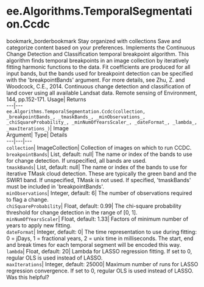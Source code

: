 
#  ee.Algorithms.TemporalSegmentation.Ccdc
bookmark_borderbookmark Stay organized with collections  Save and categorize content based on your preferences.
Implements the Continuous Change Detection and Classification temporal breakpoint algorithm. This algorithm finds temporal breakpoints in an image collection by iteratively fitting harmonic functions to the data. Fit coefficients are produced for all input bands, but the bands used for breakpoint detection can be specified with the 'breakpointBands' argument. 
For more details, see Zhu, Z. and Woodcock, C.E., 2014. Continuous change detection and classification of land cover using all available Landsat data. Remote sensing of Environment, 144, pp.152-171.
Usage| Returns  
---|---  
`ee.Algorithms.TemporalSegmentation.Ccdc(collection,  _breakpointBands_, _tmaskBands_, _minObservations_, _chiSquareProbability_, _minNumOfYearsScaler_, _dateFormat_, _lambda_, _maxIterations_)`| Image  
Argument| Type| Details  
---|---|---  
`collection`| ImageCollection| Collection of images on which to run CCDC.  
`breakpointBands`| List, default: null| The name or index of the bands to use for change detection. If unspecified, all bands are used.  
`tmaskBands`| List, default: null| The name or index of the bands to use for iterative TMask cloud detection. These are typically the green band and the SWIR1 band. If unspecified, TMask is not used. If specified, 'tmaskBands' must be included in 'breakpointBands'.  
`minObservations`| Integer, default: 6| The number of observations required to flag a change.  
`chiSquareProbability`| Float, default: 0.99| The chi-square probability threshold for change detection in the range of [0, 1].  
`minNumOfYearsScaler`| Float, default: 1.33| Factors of minimum number of years to apply new fitting.  
`dateFormat`| Integer, default: 0| The time representation to use during fitting: 0 = jDays, 1 = fractional years, 2 = unix time in milliseconds. The start, end and break times for each temporal segment will be encoded this way.  
`lambda`| Float, default: 20| Lambda for LASSO regression fitting. If set to 0, regular OLS is used instead of LASSO.  
`maxIterations`| Integer, default: 25000| Maximum number of runs for LASSO regression convergence. If set to 0, regular OLS is used instead of LASSO.  
Was this helpful?
